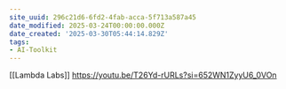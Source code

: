 ```yaml
---
site_uuid: 296c21d6-6fd2-4fab-acca-5f713a587a45
date_modified: 2025-03-24T00:00:00.000Z
date_created: '2025-03-30T05:44:14.829Z'
tags:
- AI-Toolkit
---
```






[[Lambda Labs]]
https://youtu.be/T26Yd-rURLs?si=652WN1ZyyU6_0VOn

